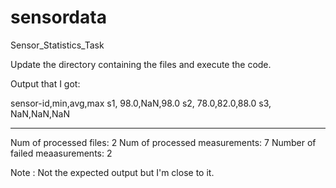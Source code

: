 # sensordata
Sensor_Statistics_Task

Update the directory containing the files and execute the code.

Output that I got: 

sensor-id,min,avg,max
s1, 98.0,NaN,98.0
s2, 78.0,82.0,88.0
s3, NaN,NaN,NaN
*********************************************
Num of processed files: 2
Num of processed measurements: 7
Number of failed meaasurements: 2


Note : Not the expected output but I'm close to it.
